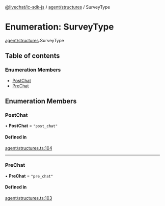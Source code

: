 [@livechat/lc-sdk-js](../README.md) / [agent/structures](../modules/agent_structures.md) / SurveyType

# Enumeration: SurveyType

[agent/structures](../modules/agent_structures.md).SurveyType

## Table of contents

### Enumeration Members

- [PostChat](agent_structures.SurveyType.md#postchat)
- [PreChat](agent_structures.SurveyType.md#prechat)

## Enumeration Members

### PostChat

• **PostChat** = ``"post_chat"``

#### Defined in

[agent/structures.ts:104](https://github.com/livechat/lc-sdk-js/blob/951da85/src/agent/structures.ts#L104)

___

### PreChat

• **PreChat** = ``"pre_chat"``

#### Defined in

[agent/structures.ts:103](https://github.com/livechat/lc-sdk-js/blob/951da85/src/agent/structures.ts#L103)

